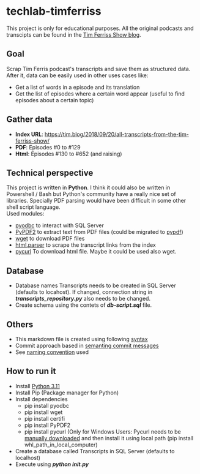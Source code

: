 # techlab-timferriss
This project is only for educational purposes. All the original podcasts and transcipts can be found in the [Tim Ferriss Show blog](https://tim.blog/).
## Goal
Scrap Tim Ferris podcast's transcripts and save them as structured data. After it, data can be easily used in other uses cases like:  
- Get a list of words in a episode and its translation 
- Get the list of episodes where a certain word appear (useful to find episodes about a certain topic)  

## Gather data
- **Index URL**:  https://tim.blog/2018/09/20/all-transcripts-from-the-tim-ferriss-show/
- **PDF**: Episodes #0 to #129
- **Html**: Episodes #130 to #652 (and raising)

## Technical perspective
This project is written in **Python**. I think it could also be written in Powershell / Bash but Python's community have a really nice set of libraries. Specially PDF parsing would have been difficult in some other shell script language.  
Used modules:
- [pyodbc](https://github.com/mkleehammer/pyodbc/wiki) to interact with SQL Server
- [PyPDF2](https://pypi.org/project/PyPDF2/) to extract text from PDF files (could be migrated to [pypdf](https://pypi.org/project/pypdf/))
- [wget](https://pypi.org/project/wget/) to download PDF files
- [html.parser](https://docs.python.org/es/3.8/library/html.parser.html) to scrape the transcript links from the index
- [pycurl](http://pycurl.io/) To download html file. Maybe it could be used also wget.

## Database
- Database names Transcripts needs to be created in SQL Server (defaults to locahost). If changed, connection string in ***transcripts_repository.py*** also needs to be changed.
- Create schema using the contets of ***db-script.sql*** file.

## Others
- This markdown file is created using following [syntax](https://www.markdownguide.org/basic-syntax/)
- Commit approach based in [semanting commit messages](https://gist.github.com/joshbuchea/6f47e86d2510bce28f8e7f42ae84c716)
- See [naming convention](https://github.com/naming-convention/naming-convention-guides/tree/master/python) used

## How to run it
- Install [Python 3.11](https://www.python.org/downloads/)
- Install Pip (Package manager for Python)
- Install dependencies
  - pip install pyodbc
  - pip install wget
  - pip install certifi
  - pip install PyPDF2
  - pip install pycurl (Only for Windows Users: Pycurl needs to be [manually downloaded](https://www.lfd.uci.edu/~gohlke/pythonlibs/#pycurl) and then install it using local path (pip install whl_path_in_local_computer)
- Create a database called Transcripts in SQL Server (defaults to localhost)
- Execute using ***python init.py***